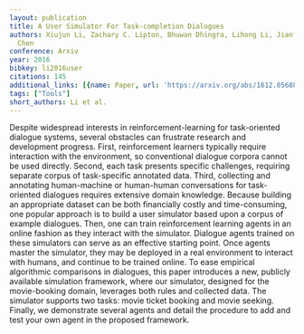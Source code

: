 ```yaml
---
layout: publication
title: A User Simulator For Task-completion Dialogues
authors: Xiujun Li, Zachary C. Lipton, Bhuwan Dhingra, Lihong Li, Jianfeng Gao, Yun-nung
  Chen
conference: Arxiv
year: 2016
bibkey: li2016user
citations: 145
additional_links: [{name: Paper, url: 'https://arxiv.org/abs/1612.05688'}]
tags: ["Tools"]
short_authors: Li et al.
---
```

Despite widespread interests in reinforcement-learning for task-oriented
dialogue systems, several obstacles can frustrate research and development
progress. First, reinforcement learners typically require interaction with the
environment, so conventional dialogue corpora cannot be used directly. Second,
each task presents specific challenges, requiring separate corpus of
task-specific annotated data. Third, collecting and annotating human-machine or
human-human conversations for task-oriented dialogues requires extensive domain
knowledge. Because building an appropriate dataset can be both financially
costly and time-consuming, one popular approach is to build a user simulator
based upon a corpus of example dialogues. Then, one can train reinforcement
learning agents in an online fashion as they interact with the simulator.
Dialogue agents trained on these simulators can serve as an effective starting
point. Once agents master the simulator, they may be deployed in a real
environment to interact with humans, and continue to be trained online. To ease
empirical algorithmic comparisons in dialogues, this paper introduces a new,
publicly available simulation framework, where our simulator, designed for the
movie-booking domain, leverages both rules and collected data. The simulator
supports two tasks: movie ticket booking and movie seeking. Finally, we
demonstrate several agents and detail the procedure to add and test your own
agent in the proposed framework.